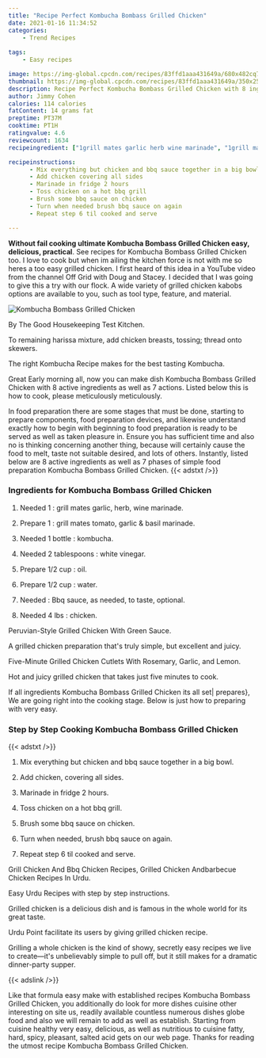 ```yaml
---
title: "Recipe Perfect Kombucha Bombass Grilled Chicken"
date: 2021-01-16 11:34:52
categories:
    - Trend Recipes
    
tags:
    - Easy recipes

image: https://img-global.cpcdn.com/recipes/83ffd1aaa431649a/680x482cq70/kombucha-bombass-grilled-chicken-recipe-main-photo.jpg
thumbnail: https://img-global.cpcdn.com/recipes/83ffd1aaa431649a/350x250cq70/kombucha-bombass-grilled-chicken-recipe-main-photo.jpg
description: Recipe Perfect Kombucha Bombass Grilled Chicken with 8 ingredients and 7 stages of easy cooking.
author: Jimmy Cohen
calories: 114 calories
fatContent: 14 grams fat
preptime: PT37M
cooktime: PT1H
ratingvalue: 4.6
reviewcount: 1634
recipeingredient: ["1grill mates garlic herb wine marinade", "1grill mates tomato garlic  basil marinade", "1 bottlekombucha", "2 tablespoonswhite vinegar", "1/2 cupoil", "1/2 cupwater", "Bbq sauce as needed to taste optional", "4 lbschicken"]

recipeinstructions: 
      - Mix everything but chicken and bbq sauce together in a big bowl 
      - Add chicken covering all sides 
      - Marinade in fridge 2 hours 
      - Toss chicken on a hot bbq grill 
      - Brush some bbq sauce on chicken 
      - Turn when needed brush bbq sauce on again 
      - Repeat step 6 til cooked and serve

---
```




**Without fail cooking ultimate Kombucha Bombass Grilled Chicken easy, delicious, practical**. See recipes for Kombucha Bombass Grilled Chicken too. I love to cook but when im ailing the kitchen force is not with me so heres a too easy grilled chicken. I first heard of this idea in a YouTube video from the channel Off Grid with Doug and Stacey. I decided that I was going to give this a try with our flock. A wide variety of grilled chicken kabobs options are available to you, such as tool type, feature, and material.


![Kombucha Bombass Grilled Chicken](https://img-global.cpcdn.com/recipes/83ffd1aaa431649a/680x482cq70/kombucha-bombass-grilled-chicken-recipe-main-photo.jpg "Kombucha Bombass Grilled Chicken")



By The Good Housekeeping Test Kitchen.

To remaining harissa mixture, add chicken breasts, tossing; thread onto skewers.

The right Kombucha Recipe makes for the best tasting Kombucha.


Great Early morning all, now you can make dish Kombucha Bombass Grilled Chicken with 8 active ingredients as well as 7 actions. Listed below this is how to cook, please meticulously meticulously.

In food preparation there are some stages that must be done, starting to prepare components, food preparation devices, and likewise understand exactly how to begin with beginning to food preparation is ready to be served as well as taken pleasure in. Ensure you has sufficient time and also no is thinking concerning another thing, because will certainly cause the food to melt, taste not suitable desired, and lots of others. Instantly, listed below are 8 active ingredients as well as 7 phases of simple food preparation Kombucha Bombass Grilled Chicken.
{{< adstxt />}}

### Ingredients for Kombucha Bombass Grilled Chicken


1. Needed 1 : grill mates garlic, herb, wine marinade.

1. Prepare 1 : grill mates tomato, garlic &amp; basil marinade.

1. Needed 1 bottle : kombucha.

1. Needed 2 tablespoons : white vinegar.

1. Prepare 1/2 cup : oil.

1. Prepare 1/2 cup : water.

1. Needed  : Bbq sauce, as needed, to taste, optional.

1. Needed 4 lbs : chicken.


Peruvian-Style Grilled Chicken With Green Sauce.

A grilled chicken preparation that&#39;s truly simple, but excellent and juicy.

Five-Minute Grilled Chicken Cutlets With Rosemary, Garlic, and Lemon.

Hot and juicy grilled chicken that takes just five minutes to cook.


If all ingredients Kombucha Bombass Grilled Chicken its all set| prepares}, We are going right into the cooking stage. Below is just how to preparing with very easy.

### Step by Step Cooking Kombucha Bombass Grilled Chicken

{{< adstxt />}}


1. Mix everything but chicken and bbq sauce together in a big bowl.



1. Add chicken, covering all sides.



1. Marinade in fridge 2 hours.



1. Toss chicken on a hot bbq grill.



1. Brush some bbq sauce on chicken.



1. Turn when needed, brush bbq sauce on again.



1. Repeat step 6 til cooked and serve.




Grill Chicken And Bbq Chicken Recipes, Grilled Chicken Andbarbecue Chicken Recipes In Urdu.

Easy Urdu Recipes with step by step instructions.

Grilled chicken is a delicious dish and is famous in the whole world for its great taste.

Urdu Point facilitate its users by giving grilled chicken recipe.

Grilling a whole chicken is the kind of showy, secretly easy recipes we live to create—it&#39;s unbelievably simple to pull off, but it still makes for a dramatic dinner-party supper.


{{< adslink />}}

Like that formula easy make with established recipes Kombucha Bombass Grilled Chicken, you additionally do look for more dishes cuisine other interesting on site us, readily available countless numerous dishes globe food and also we will remain to add as well as establish. Starting from cuisine healthy very easy, delicious, as well as nutritious to cuisine fatty, hard, spicy, pleasant, salted acid gets on our web page. Thanks for reading the utmost recipe Kombucha Bombass Grilled Chicken.
